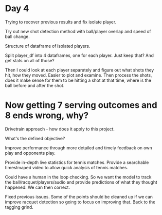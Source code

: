 # Day 4

Trying to recover previous results and fix isolate player.

Try out new shot detection method with ball/player overlap and speed of ball change.

Structure of dataframe of isolated players.

Split player_df into 4 dataframes, one for each player. Just keep that? And get stats on all of those?

Then I could look at each player separately and figure out what shots they hit, how they moved. Easier to plot and examine.
Then process the shots, does it make sense for them to be hitting a shot at that time, where is the ball before and after the shot.

# Now getting 7 serving outcomes and 8 ends wrong, why?


Drivetrain approach - how does it apply to this project.

What's the defined objective?

Improve performance through more detailed and timely feedback on own play and opponents play.

Provide in-depth live statistics for tennis matches.
Provide a searchable timestmaped video to allow quick analysis of tennis matches.

Could have a human in the loop checking. So we want the model to track the ball/racquet/players/audio and provide predictions of what they thought happened.
We can then correct.

Fixed previous issues. Some of the points should be cleaned up if we can improve racquet detection so going to focus on improving that. Back to the tagging grind.
